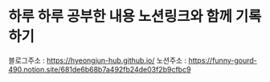 # 하루 하루 공부한 내용 노션링크와 함께 기록하기
   
블로그주소 : https://hyeongjun-hub.github.io/
노션주소 : https://funny-gourd-490.notion.site/681de6b68b7a492fb24de03f2b9cfbc9
